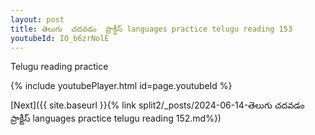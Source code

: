 ```yaml
---
layout: post
title: తెలుగు  చదవడం  ప్రాక్టీస్ languages practice telugu reading 153
youtubeId: IO_b6zrNolE
---
```

 
 
Telugu reading practice
 
 
 
 
 


{% include youtubePlayer.html id=page.youtubeId %}
 
[Next]({{ site.baseurl }}{% link  split2/_posts/2024-06-14-తెలుగు  చదవడం  ప్రాక్టీస్ languages practice telugu reading 152.md%})
 

